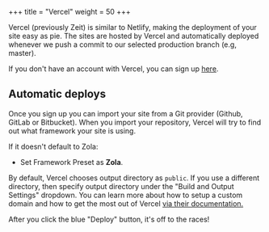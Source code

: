 +++
title = "Vercel"
weight = 50
+++

Vercel (previously Zeit) is similar to Netlify, making the deployment of your site easy as pie.
The sites are hosted by Vercel and automatically deployed whenever we push a commit to our
selected production branch (e.g, master).

If you don't have an account with Vercel, you can sign up [here](https://vercel.com/signup).

## Automatic deploys

Once you sign up you can import your site from a Git provider (Github, GitLab or Bitbucket). 
When you import your repository, Vercel will try to find out what framework your site is using.

If it doesn't default to Zola:
- Set Framework Preset as **Zola**.

By default, Vercel chooses output directory as `public`. If you use a different directory, then
specify output directory under the "Build and Output Settings" dropdown.
You can learn more about how to setup a custom domain and how to get the most out of Vercel
[via their documentation.](https://vercel.com/docs) 

After you click the blue "Deploy" button, it's off to the races!

